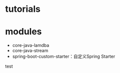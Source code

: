 # tutorials

# modules
- core-java-lamdba
- core-java-stream
- spring-boot-custom-starter：自定义Spring Starter

test